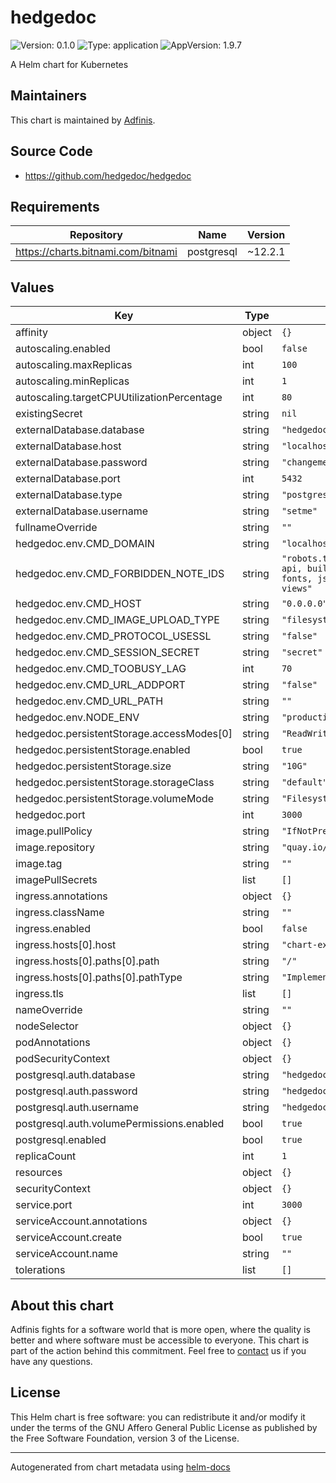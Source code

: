 # hedgedoc

![Version: 0.1.0](https://img.shields.io/badge/Version-0.1.0-informational?style=flat-square) ![Type: application](https://img.shields.io/badge/Type-application-informational?style=flat-square) ![AppVersion: 1.9.7](https://img.shields.io/badge/AppVersion-1.9.7-informational?style=flat-square)

A Helm chart for Kubernetes

## Maintainers
This chart is maintained by [Adfinis](https://adfinis.com/?pk_campaign=github&pk_kwd=helm-charts).

## Source Code

* <https://github.com/hedgedoc/hedgedoc>

## Requirements

| Repository | Name | Version |
|------------|------|---------|
| https://charts.bitnami.com/bitnami | postgresql | ~12.2.1 |

## Values

| Key | Type | Default | Description |
|-----|------|---------|-------------|
| affinity | object | `{}` |  |
| autoscaling.enabled | bool | `false` |  |
| autoscaling.maxReplicas | int | `100` |  |
| autoscaling.minReplicas | int | `1` |  |
| autoscaling.targetCPUUtilizationPercentage | int | `80` |  |
| existingSecret | string | `nil` |  |
| externalDatabase.database | string | `"hedgedoc"` |  |
| externalDatabase.host | string | `"localhost"` |  |
| externalDatabase.password | string | `"changeme"` |  |
| externalDatabase.port | int | `5432` |  |
| externalDatabase.type | string | `"postgresql"` |  |
| externalDatabase.username | string | `"setme"` |  |
| fullnameOverride | string | `""` |  |
| hedgedoc.env.CMD_DOMAIN | string | `"localhost"` |  |
| hedgedoc.env.CMD_FORBIDDEN_NOTE_IDS | string | `"robots.txt, favicon.ico, api, build, css, docs, fonts, js, uploads, vendor, views"` |  |
| hedgedoc.env.CMD_HOST | string | `"0.0.0.0"` |  |
| hedgedoc.env.CMD_IMAGE_UPLOAD_TYPE | string | `"filesystem"` |  |
| hedgedoc.env.CMD_PROTOCOL_USESSL | string | `"false"` |  |
| hedgedoc.env.CMD_SESSION_SECRET | string | `"secret"` |  |
| hedgedoc.env.CMD_TOOBUSY_LAG | int | `70` |  |
| hedgedoc.env.CMD_URL_ADDPORT | string | `"false"` |  |
| hedgedoc.env.CMD_URL_PATH | string | `""` |  |
| hedgedoc.env.NODE_ENV | string | `"production"` |  |
| hedgedoc.persistentStorage.accessModes[0] | string | `"ReadWriteOnce"` |  |
| hedgedoc.persistentStorage.enabled | bool | `true` |  |
| hedgedoc.persistentStorage.size | string | `"10G"` |  |
| hedgedoc.persistentStorage.storageClass | string | `"default"` |  |
| hedgedoc.persistentStorage.volumeMode | string | `"Filesystem"` |  |
| hedgedoc.port | int | `3000` |  |
| image.pullPolicy | string | `"IfNotPresent"` |  |
| image.repository | string | `"quay.io/hedgedoc/hedgedoc"` |  |
| image.tag | string | `""` |  |
| imagePullSecrets | list | `[]` |  |
| ingress.annotations | object | `{}` |  |
| ingress.className | string | `""` |  |
| ingress.enabled | bool | `false` |  |
| ingress.hosts[0].host | string | `"chart-example.local"` |  |
| ingress.hosts[0].paths[0].path | string | `"/"` |  |
| ingress.hosts[0].paths[0].pathType | string | `"ImplementationSpecific"` |  |
| ingress.tls | list | `[]` |  |
| nameOverride | string | `""` |  |
| nodeSelector | object | `{}` |  |
| podAnnotations | object | `{}` |  |
| podSecurityContext | object | `{}` |  |
| postgresql.auth.database | string | `"hedgedoc"` |  |
| postgresql.auth.password | string | `"hedgedoc"` |  |
| postgresql.auth.username | string | `"hedgedoc"` |  |
| postgresql.auth.volumePermissions.enabled | bool | `true` |  |
| postgresql.enabled | bool | `true` |  |
| replicaCount | int | `1` |  |
| resources | object | `{}` |  |
| securityContext | object | `{}` |  |
| service.port | int | `3000` |  |
| serviceAccount.annotations | object | `{}` |  |
| serviceAccount.create | bool | `true` |  |
| serviceAccount.name | string | `""` |  |
| tolerations | list | `[]` |  |

## About this chart

Adfinis fights for a software world that is more open, where the quality is
better and where software must be accessible to everyone. This chart
is part of the action behind this commitment. Feel free to
[contact](https://adfinis.com/kontakt/?pk_campaign=github&pk_kwd=helm-charts)
us if you have any questions.

## License

This Helm chart is free software: you can redistribute it and/or modify it under the terms
of the GNU Affero General Public License as published by the Free Software Foundation,
version 3 of the License.

----------------------------------------------
Autogenerated from chart metadata using [helm-docs](https://github.com/norwoodj/helm-docs/)
